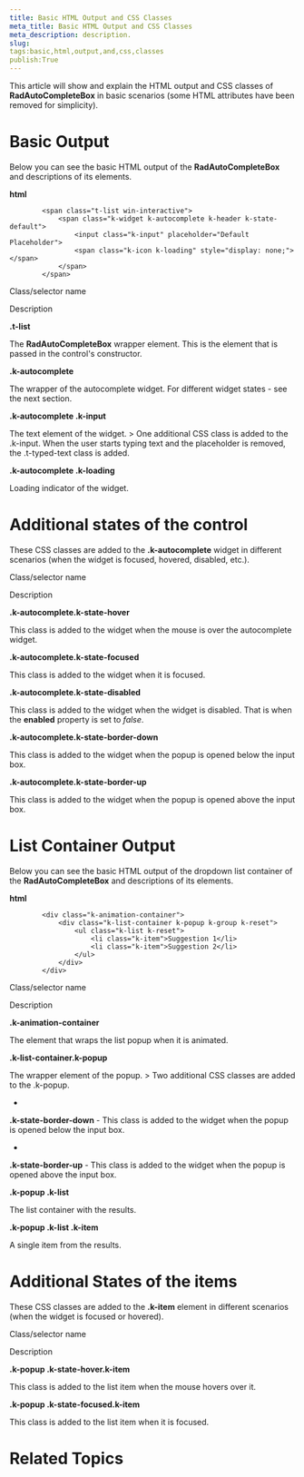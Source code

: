 ```yaml
---
title: Basic HTML Output and CSS Classes
meta_title: Basic HTML Output and CSS Classes
meta_description: description.
slug: 
tags:basic,html,output,and,css,classes
publish:True
---
```



This article will show and explain the HTML output and CSS classes of __RadAutoCompleteBox__ in basic scenarios 
        (some HTML attributes have been removed for simplicity).
      

# Basic Output

Below you can see the basic HTML output of the __RadAutoCompleteBox__ and descriptions of its elements.
        


 __html__
    


		    <span class="t-list win-interactive">
		        <span class="k-widget k-autocomplete k-header k-state-default">
			        <input class="k-input" placeholder="Default Placeholder">
			        <span class="k-icon k-loading" style="display: none;"></span>
		        </span>
	        </span>



Class/selector name

Description

__.t-list__

The __RadAutoCompleteBox__ wrapper element. This is the element that is 
                passed in the control's constructor.
              

__.k-autocomplete__

The wrapper of the autocomplete widget. For different widget states - see the next section.
              

__.k-autocomplete .k-input__

The text element of the widget.
              >
                  One additional CSS class is added to the <legacyBold xmlns="http://ddue.schemas.microsoft.com/authoring/2003/5">.k-input</legacyBold>. When the user starts typing text and the placeholder is removed, the 
                  <legacyBold xmlns="http://ddue.schemas.microsoft.com/authoring/2003/5">.t-typed-text</legacyBold> class is added.
                

__.k-autocomplete .k-loading__

Loading indicator of the widget.
              

# Additional states of the control

These CSS classes are added to the __.k-autocomplete__ widget in different scenarios (when the widget is focused, hovered, disabled, etc.).
        

Class/selector name

Description

__.k-autocomplete.k-state-hover__

This class is added to the widget when the mouse is over the autocomplete widget.
              

__.k-autocomplete.k-state-focused__

This class is added to the widget when it is focused.
              

__.k-autocomplete.k-state-disabled__

This class is added to the widget when the widget is disabled. That is when the __enabled__ property is set to 
                *false*.
              

__.k-autocomplete.k-state-border-down__

This class is added to the widget when the popup is opened below the input box.
              

__.k-autocomplete.k-state-border-up__

This class is added to the widget when the popup is opened above the input box.
              

# List Container Output

Below you can see the basic HTML output of the dropdown list container of the __RadAutoCompleteBox__ and descriptions of its elements.
        


 __html__
    


		    <div class="k-animation-container">
		        <div class="k-list-container k-popup k-group k-reset">
			        <ul class="k-list k-reset">
				        <li class="k-item">Suggestion 1</li>
				        <li class="k-item">Suggestion 2</li>
			        </ul>
		        </div>
	        </div>



Class/selector name

Description

__.k-animation-container__

The element that wraps the list popup when it is animated.
              

__.k-list-container.k-popup__

The wrapper element of the popup.
              >
                  Two additional CSS classes are added to the <legacyBold xmlns="http://ddue.schemas.microsoft.com/authoring/2003/5">.k-popup</legacyBold>.
                

* 

__.k-state-border-down__ - This class is added to the widget when the popup is opened below the input box.
                    

* 

__.k-state-border-up__ - This class is added to the widget when the popup is opened above the input box.
                    

__.k-popup .k-list__

The list container with the results.
              

__.k-popup .k-list .k-item__

A single item from the results.
              

# Additional States of the items

These CSS classes are added to the __.k-item__ element in different scenarios (when the widget is focused or hovered).
        

Class/selector name

Description

__.k-popup .k-state-hover.k-item__

This class is added to the list item when the mouse hovers over it.
              

__.k-popup .k-state-focused.k-item__

This class is added to the list item when it is focused.
              

# Related Topics
